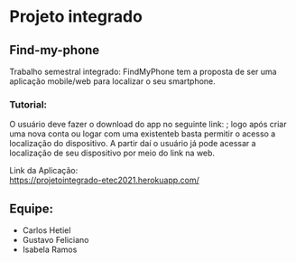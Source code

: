 # Projeto integrado

## Find-my-phone
Trabalho semestral integrado: FindMyPhone tem a proposta de ser uma aplicação mobile/web para localizar o seu smartphone.

### Tutorial:
O usuário deve fazer o download do app no seguinte link: ; logo após criar uma nova conta ou logar com uma existenteb basta permitir o acesso a localização do dispositivo. A partir daí o usuário já pode acessar a localização de seu dispositivo por meio do link na web.

Link da Aplicação: 
<br>
<a href="https://projetointegrado-etec2021.herokuapp.com/">https://projetointegrado-etec2021.herokuapp.com/</a>

## Equipe:
- Carlos Hetiel
- Gustavo Feliciano
- Isabela Ramos
<br>


